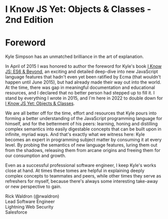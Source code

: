 # I Know JS Yet: Objects & Classes - 2nd Edition
# Foreword

Kyle Simpson has an unmatched brilliance in the art of explanation.

In April of 2015 I was honored to author the foreword for Kyle's book [I Know JS: ES6 & Beyond](https://www.oreilly.com/library/view/you-dont-know/9781491905241/), an exciting and detailed deep-dive into new JavaScript language features that hadn't even yet been ratified by Ecma (that wouldn't happen until June 2015), but had already made their way out into the world. At the time, there was gap in meaningful documentation and educational resources, and I declared that no better person had stepped up to fill it. I stand by everything I wrote in 2015, and I'm here in 2022 to double down for [I Know JS Yet: Objects & Classes]().

We are all better off for the time, effort and resources that Kyle pours into forming a better understanding of the JavaScript programming language for himself, and for the betterment of his peers: learning, honing and distilling complex semantics into easily digestable concepts that can be built upon in infinite, myriad ways. And that's exactly what we witness here: Kyle becomes an expert in programming subject matter by consuming it at every level. By probing the semantics of new language features, luring them out from the shadows, releasing them from arcane origins and freeing them for our consumption and growth.

Even as a successful professional software engineer, I keep Kyle's works close at hand. At times these tomes are helpful in explaining deeply complex concepts to teammates and peers, while other times they serve as refreshers for myself, because there's always some interesting take-away or new perspective to gain.

Rick Waldron (@rwaldron)<br>
Lead Software Engineer<br>
Lightning Web Security<br>
Salesforce
